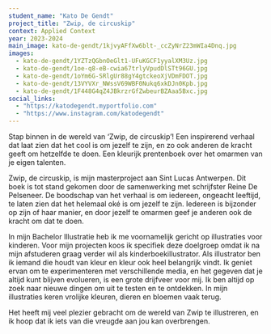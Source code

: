 ```yaml
---
student_name: "Kato De Gendt"
project_title: "Zwip, de circuskip"
context: Applied Context
year: 2023-2024
main_image: kato-de-gendt/1kjvyAFfXw6blt-_ccZyNrZ23mWIa4Dnq.jpg
images:
  - kato-de-gendt/1YZTzQGbnOeGlt1-UFuKGCF1yyalXM3Uz.jpg
  - kato-de-gendt/1oe-q8-eB-cwia67trlyVpudDlSTt96GU.jpg
  - kato-de-gendt/1oYm6G-SRlgUr88gY4gtckeoXjVDmFDOT.jpg
  - kato-de-gendt/13VYVXr_NWssV69WBF0Nukq6xkDJn0Kpb.jpg
  - kato-de-gendt/1F448G4qZ4JBkrzrGfZwbeurBZAaa5Bxc.jpg
social_links:
  - "https://katodegendt.myportfolio.com"
  - "https://www.instagram.com/katodegendt"
---
```

Stap binnen in de wereld van ‘Zwip, de circuskip’! 
Een inspirerend verhaal dat laat zien dat het cool is om jezelf te zijn, en zo ook anderen de kracht geeft om hetzelfde te doen. Een kleurijk prentenboek over het omarmen van je eigen talenten.


Zwip, de circuskip, is mijn masterproject aan Sint Lucas Antwerpen. Dit boek is tot stand gekomen door de samenwerking met schrijfster Reine De Pelseneer. De boodschap van het verhaal is om iedereen, ongeacht leeftijd, te laten zien dat het helemaal oké is om jezelf te zijn. Iedereen is bijzonder op zijn of haar manier, en door jezelf te omarmen geef je anderen ook de kracht om dat te doen.

In mijn Bachelor Illustratie heb ik me voornamelijk gericht op illustraties voor kinderen. Voor mijn projecten koos ik specifiek deze doelgroep omdat ik na mijn afstuderen graag verder wil als kinderboekillustrator. Als illustrator ben ik iemand die houdt van kleur en kleur ook heel belangrijk vindt. Ik geniet ervan om te experimenteren met verschillende media, en het gegeven dat je altijd kunt blijven evolueren, is een grote drijfveer voor mij. Ik ben altijd op zoek naar nieuwe dingen om uit te testen en te ontdekken. In mijn illustraties keren vrolijke kleuren, dieren en bloemen vaak terug. 

Het heeft mij veel plezier gebracht om de wereld van Zwip te illustreren, en ik hoop dat ik iets van die vreugde aan jou kan overbrengen.

